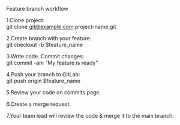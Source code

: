 Feature branch workflow  

1.Clone project:  
git clone git@example.com:project-name.git  

2.Create branch with your feature:  
git checkout -b $feature_name  

3.Write code. Commit changes:  
git commit -am "My feature is ready"  

4.Push your branch to GitLab:  
git push origin $feature_name  

5.Review your code on commits page.  

6.Create a merge request.  

7.Your team lead will review the code & merge it to the main branch.  
